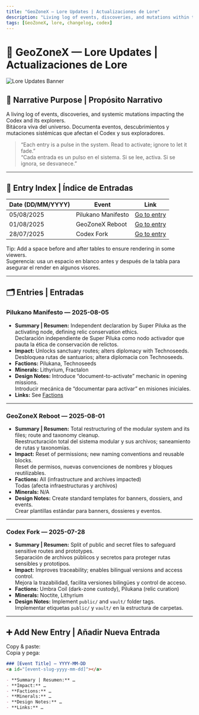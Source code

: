 ```yaml
---
title: "GeoZoneX — Lore Updates | Actualizaciones de Lore"
description: "Living log of events, discoveries, and mutations within the system."
tags: [GeoZoneX, lore, changelog, codex]
---
```


# 📜 GeoZoneX — Lore Updates | Actualizaciones de Lore  
![Lore Updates Banner](../../assets/banners/lore-updates/banner.png)

## 🧠 Narrative Purpose | Propósito Narrativo  
A living log of events, discoveries, and systemic mutations impacting the Codex and its explorers.  
Bitácora viva del universo. Documenta eventos, descubrimientos y mutaciones sistémicas que afectan el Codex y sus exploradores.

> “Each entry is a pulse in the system. Read to activate; ignore to let it fade.”  
> “Cada entrada es un pulso en el sistema. Si se lee, activa. Si se ignora, se desvanece.”

---

## 📅 Entry Index | Índice de Entradas

| Date (DD/MM/YYYY) | Event | Link |
|---|---|---|
| 05/08/2025 | Pilukano Manifesto | [Go to entry](#pilukano-manifesto-2025-08-05) |
| 01/08/2025 | GeoZoneX Reboot | [Go to entry](#geozonex-reboot-2025-08-01) |
| 28/07/2025 | Codex Fork | [Go to entry](#codex-fork-2025-07-28) |

Tip: Add a space before and after tables to ensure rendering in some viewers.  
Sugerencia: usa un espacio en blanco antes y después de la tabla para asegurar el render en algunos visores.

---

## 🗂️ Entries | Entradas

### Pilukano Manifesto — 2025-08-05  
<a id="pilukano-manifesto-2025-08-05"></a>

- **Summary | Resumen:** Independent declaration by Super Piluka as the activating node, defining relic conservation ethics.  
  Declaración independiente de Super Piluka como nodo activador que pauta la ética de conservación de relictos.  
- **Impact:** Unlocks sanctuary routes; alters diplomacy with Technoseeds.  
  Desbloquea rutas de santuarios; altera diplomacia con Technoseeds.  
- **Factions:** Pilukana, Technoseeds  
- **Minerals:** Lithyrium, Fractalon  
- **Design Notes:** Introduce “document-to-activate” mechanic in opening missions.  
  Introducir mecánica de “documentar para activar” en misiones iniciales.  
- **Links:** See [Factions](./factions.md#pilukana--dossier)  

---

### GeoZoneX Reboot — 2025-08-01  
<a id="geozonex-reboot-2025-08-01"></a>

- **Summary | Resumen:** Total restructuring of the modular system and its files; route and taxonomy cleanup.  
  Reestructuración total del sistema modular y sus archivos; saneamiento de rutas y taxonomías.  
- **Impact:** Reset of permissions; new naming conventions and reusable blocks.  
  Reset de permisos, nuevas convenciones de nombres y bloques reutilizables.  
- **Factions:** All (infrastructure and archives impacted)  
  Todas (afecta infraestructuras y archivos)  
- **Minerals:** N/A  
- **Design Notes:** Create standard templates for banners, dossiers, and events.  
  Crear plantillas estándar para banners, dossieres y eventos.

---

### Codex Fork — 2025-07-28  
<a id="codex-fork-2025-07-28"></a>

- **Summary | Resumen:** Split of public and secret files to safeguard sensitive routes and prototypes.  
  Separación de archivos públicos y secretos para proteger rutas sensibles y prototipos.  
- **Impact:** Improves traceability; enables bilingual versions and access control.  
  Mejora la trazabilidad, facilita versiones bilingües y control de acceso.  
- **Factions:** Umbra Coil (dark-zone custody), Pilukana (relic curation)  
- **Minerals:** Noctite, Lithyrium  
- **Design Notes:** Implement `public/` and `vault/` folder tags.  
  Implementar etiquetas `public/` y `vault/` en la estructura de carpetas.

---

## ➕ Add New Entry | Añadir Nueva Entrada

Copy & paste:  
Copia y pega:

```md
### [Event Title] — YYYY-MM-DD  
<a id="[event-slug-yyyy-mm-dd]"></a>

- **Summary | Resumen:** …
- **Impact:** …
- **Factions:** …
- **Minerals:** …
- **Design Notes:** …
- **Links:** …
